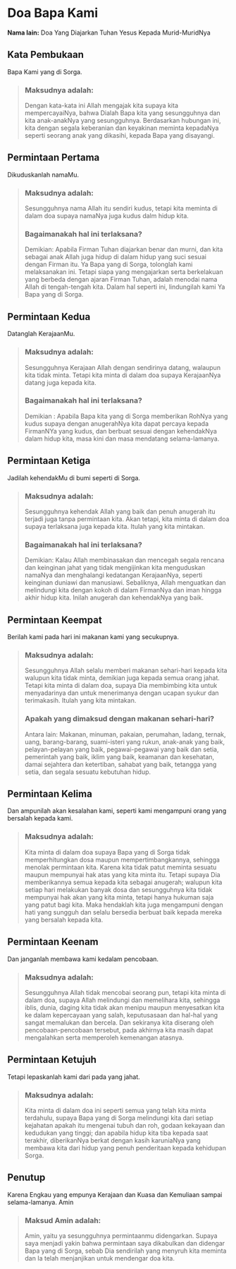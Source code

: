 <h1>Doa Bapa Kami</h1>

**Nama lain:** Doa Yang Diajarkan Tuhan Yesus Kepada Murid-MuridNya

## Kata Pembukaan
Bapa Kami yang di Sorga.
> ### Maksudnya adalah:
> Dengan kata-kata ini Allah mengajak kita supaya kita mempercayaiNya, bahwa Dialah Bapa kita yang sesungguhnya dan kita anak-anakNya yang sesungguhnya. Berdasarkan hubungan ini, kita dengan segala keberanian dan keyakinan meminta kepadaNya seperti seorang anak yang dikasihi, kepada Bapa yang disayangi.

## Permintaan Pertama
Dikuduskanlah namaMu.
> ### Maksudnya adalah:
> Sesungguhnya nama Allah itu sendiri kudus, tetapi kita meminta di dalam doa supaya namaNya juga kudus dalm hidup kita.
> ### Bagaimanakah hal ini terlaksana?
> Demikian: Apabila Firman Tuhan diajarkan benar dan murni, dan kita sebagai anak Allah juga hidup di dalam hidup yang suci sesuai dengan Firman itu. Ya Bapa yang di Sorga, tolonglah kami melaksanakan ini.
Tetapi siapa yang mengajarkan serta berkelakuan yang berbeda dengan ajaran Firman Tuhan, adalah menodai nama Allah di tengah-tengah kita. Dalam hal seperti ini, lindungilah kami Ya Bapa yang di Sorga.

## Permintaan Kedua
Datanglah KerajaanMu.
> ### Maksudnya adalah:
> Sesungguhnya Kerajaan Allah dengan sendirinya datang, walaupun kita tidak minta. Tetapi kita minta di dalam doa supaya KerajaanNya datang juga kepada kita.
> ### Bagaimanakah hal ini terlaksana?
> Demikian : Apabila Bapa kita yang di Sorga memberikan RohNya yang kudus supaya dengan anugerahNya kita dapat percaya kepada FirmanNYa yang kudus, dan berbuat sesuai dengan kehendakNya dalam hidup kita, masa kini dan masa mendatang selama-lamanya.

## Permintaan Ketiga
Jadilah kehendakMu di bumi seperti di Sorga.
> ### Maksudnya adalah:
> Sesungguhnya kehendak Allah yang baik dan penuh anugerah itu terjadi juga tanpa permintaan kita. Akan tetapi, kita minta di dalam doa supaya terlaksana juga kepada kita. Itulah yang kita mintakan.
> ### Bagaimanakah hal ini terlaksana?
> Demikian: Kalau Allah membinasakan dan mencegah segala rencana dan keinginan jahat yang tidak mengijinkan kita menguduskan namaNya dan menghalangi kedatangan KerajaanNya, seperti keinginan duniawi dan manusiawi. Sebaliknya, Allah menguatkan dan melindungi kita dengan kokoh di dalam FirmanNya dan iman hingga akhir hidup kita. Inilah anugerah dan kehendakNya yang baik.

## Permintaan Keempat
Berilah kami pada hari ini makanan kami yang secukupnya.
> ### Maksudnya adalah:
> Sesungguhnya Allah selalu memberi makanan sehari-hari kepada kita walupun kita tidak minta, demikian juga kepada semua orang jahat. Tetapi kita minta di dalam doa, supaya Dia membimbing kita untuk menyadarinya dan untuk menerimanya dengan ucapan syukur dan terimakasih. Itulah yang kita mintakan.
> ### Apakah yang dimaksud dengan makanan sehari-hari?
> Antara lain: Makanan, minuman, pakaian, perumahan, ladang, ternak, uang, barang-barang, suami-isteri yang rukun, anak-anak yang baik, pelayan-pelayan yang baik, pegawai-pegawai yang baik dan setia, pemerintah yang baik, iklim yang baik, keamanan dan kesehatan, damai sejahtera dan ketertiban, sahabat yang baik, tetangga yang setia, dan segala sesuatu kebutuhan hidup.

## Permintaan Kelima
Dan ampunilah akan kesalahan kami, seperti kami mengampuni orang yang bersalah kepada kami.
> ### Maksudnya adalah:
> Kita minta di dalam doa supaya Bapa yang di Sorga tidak memperhitungkan dosa maupun mempertimbangkannya, sehingga menolak permintaan kita. Karena kita tidak patut meminta sesuatu maupun mempunyai hak atas yang kita minta itu. Tetapi supaya Dia memberikannya semua kepada kita sebagai anugerah; walupun kita setiap hari melakukan banyak dosa dan sesungguhnya kita tidak mempunyai hak akan yang kita minta, tetapi hanya hukuman saja yang patut bagi kita. Maka hendaklah kita juga mengampuni dengan hati yang sungguh dan selalu bersedia berbuat baik kepada mereka yang bersalah kepada kita.

## Permintaan Keenam
Dan janganlah membawa kami kedalam pencobaan.
> ### Maksudnya adalah:
> Sesungguhnya Allah tidak mencobai seorang pun, tetapi kita minta di dalam doa, supaya Allah melindungi dan memelihara kita, sehingga iblis, dunia, daging kita tidak akan menipu maupun menyesatkan kita ke dalam kepercayaan yang salah, keputusasaan dan hal-hal yang sangat memalukan dan bercela. Dan sekiranya kita diserang oleh pencobaan-pencobaan tersebut, pada akhirnya kita masih dapat mengalahkan serta memperoleh kemenangan atasnya.

## Permintaan Ketujuh
Tetapi lepaskanlah kami dari pada yang jahat.
> ### Maksudnya adalah:
> Kita minta di dalam doa ini seperti semua yang telah kita minta terdahulu, supaya Bapa yang di Sorga melindungi kita dari setiap kejahatan apakah itu mengenai tubuh dan roh, godaan kekayaan dan kedudukan yang tinggi; dan apabila hidup kita tiba kepada saat terakhir, diberikanNya berkat dengan kasih karuniaNya yang membawa kita dari hidup yang penuh penderitaan kepada kehidupan Sorga.

## Penutup
Karena Engkau yang empunya Kerajaan dan Kuasa dan Kemuliaan sampai selama-lamanya. Amin
> ### Maksud Amin adalah:
> Amin, yaitu ya sesungguhnya permintaanmu didengarkan. Supaya saya menjadi yakin bahwa permintaan saya dikabulkan dan didengar Bapa yang di Sorga, sebab Dia sendirilah yang menyruh kita meminta dan Ia telah menjanjikan untuk mendengar doa kita.

